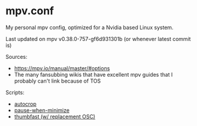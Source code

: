 # mpv.conf

My personal mpv config, optimized for a Nvidia based Linux system.  

Last updated on mpv v0.38.0-757-gf6d931301b (or whenever latest commit is)

Sources:

- <https://mpv.io/manual/master/#options>
- The many fansubbing wikis that have excellent mpv guides that I probably can't link because of TOS

Scripts:

- [autocrop](https://github.com/mpv-player/mpv/blob/master/TOOLS/lua/autocrop.lua)
- [pause-when-minimize](https://github.com/mpv-player/mpv/blob/master/TOOLS/lua/pause-when-minimize.lua)
- [thumbfast (w/ replacement OSC)](https://github.com/po5/thumbfast)
